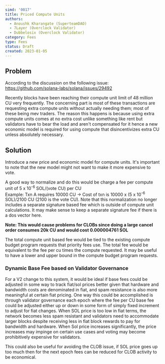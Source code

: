 ```yaml
---
simd: '0017'
title: Priced Compute Units
authors:
  - Anoushk Kharangate (SuperteamDAO)
  - 7Layer (Overclock Validator)
  - Dubbelosix (Overclock Validator)
category: Fees
type: Fees
status: Draft
created: 2023-01-05
---
```


## Problem
According to the discussion on the following issue:
https://github.com/solana-labs/solana/issues/29492

Recently blocks have been reaching their compute unit limit of 48 million CU very frequently. The concerning part is most of these transactions
are requesting extra compute units without actually needing them; most of these being mev traders. The reason this happens is because
using extra compute units comes at no extra cost unlike something like rent but validators have to bear the load and aren't compensated for it
hence a new economic model is required for using compute that disincentivizes extra CU unless absolutely necessary.

## Solution
Introduce a new price and economic model for compute units. It's important to note that the new model might not want to make it more expensive to vote.

A good way to normalize and do this would be charge a fee per compute unit of 5 x 10<sup>-6</sup> SOL/(vote CU) per CU<br/>
Example: Txn A requires 10000 CU -> Cost of txn is 10000 x (5 x 10<sup>-6</sup> SOL)/2100 CU  (2100 is the vote CU).
Note that this normalization no longer includes a separate signature based fee which is outside of compute unit calculations. It may make sense to keep a separate signature fee if there is a dos vector here.

**Note: This would cause problems for CLOBs since doing a large cancel order consumes 20k CU and would cost 0.000004761 SOL**

The total compute unit based fee would be tied to the existing compute budget program requests that priority fees use. The total fee would be equivalent to the fee per cu times the compute requested. It may be useful to have a lower and upper bound in the compute budget program requests.


### Dynamic Base Fee based on Validator Governance
For a V2 change to this system, it would be ideal if base fees could be adjusted in some way to track fiat/sol prices better given that hardware and bandwidth costs are denominated in fiat, and spam resistance is also more meaningful at certain fiat pricing. One way this could be accomplished is through validator governance each epoch where the fee per CU base fee could be adjusted either up or down in some form of simply fixed increment to adjust for fiat changes. When SOL price is too low in fiat terms, the network becomes less spam resistant and validators need to accommodate larger blocks despite receiving less in fiat block rewards to pay for bandwidth and hardware. When Sol price increases significantly, the price increases may impinge on certain use cases and voting may become prohibitively expensive for validators.

This could also be useful for avoiding the CLOB issue, if SOL price goes up too much then for the next epoch fees can be reduced for CLOB activity to be economical.
